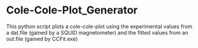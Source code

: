 # Cole-Cole-Plot_Generator
This python script plots a cole-cole-plot using the experimental values from a dat.file (gained by a SQUID magnetometer) and the fitted values from an out.file (gained by CCFit.exe)
